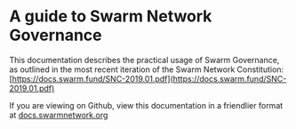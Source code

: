 # A guide to Swarm Network Governance

This documentation describes the practical usage of Swarm Governance, as outlined in the most recent iteration of the Swarm Network Constitution: [https://docs.swarm.fund/SNC-2019.01.pdf](https://docs.swarm.fund/SNC-2019.01.pdf)

If you are viewing on Github, view this documentation in a friendlier format at [docs.swarmnetwork.org](https://docs.swarmnetwork.org)

